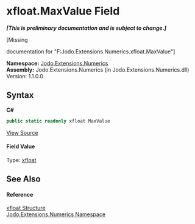 # xfloat.MaxValue Field
 _**\[This is preliminary documentation and is subject to change.\]**_

\[Missing <summary> documentation for "F:Jodo.Extensions.Numerics.xfloat.MaxValue"\]

**Namespace:**&nbsp;<a href="N_Jodo_Extensions_Numerics">Jodo.Extensions.Numerics</a><br />**Assembly:**&nbsp;Jodo.Extensions.Numerics (in Jodo.Extensions.Numerics.dll) Version: 1.1.0.0

## Syntax

**C#**<br />
``` C#
public static readonly xfloat MaxValue
```

<a href="https://github.com/JosephJShort/Jodo.Extensions/blob/main/src/Jodo.Extensions.Numerics/xfloat.cs" rel="noopener noreferrer" title="View the source code">View Source</a><br />

#### Field Value
Type: <a href="T_Jodo_Extensions_Numerics_xfloat">xfloat</a>

## See Also


#### Reference
<a href="T_Jodo_Extensions_Numerics_xfloat">xfloat Structure</a><br /><a href="N_Jodo_Extensions_Numerics">Jodo.Extensions.Numerics Namespace</a><br />